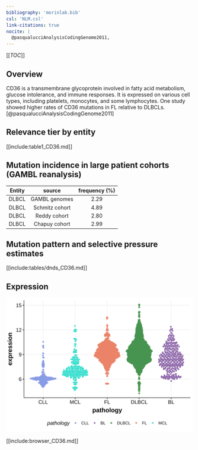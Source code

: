 ```yaml
---
bibliography: 'morinlab.bib'
csl: 'NLM.csl'
link-citations: true
nocite: |
  @pasqualucciAnalysisCodingGenome2011, 
---
```

[[_TOC_]]

## Overview

CD36 is a transmembrane glycoprotein involved in fatty acid metabolism, glucose intolerance, and immune responses. It is expressed on various cell types, including platelets, monocytes, and some lymphocytes. One study showed higher rates of CD36 mutations in FL relative to DLBCLs.[@pasqualucciAnalysisCodingGenome2011]


## Relevance tier by entity

[[include:table1_CD36.md]]

## Mutation incidence in large patient cohorts (GAMBL reanalysis)

|Entity|source        |frequency (%)|
|:------:|:--------------:|:-------------:|
|DLBCL |GAMBL genomes |2.29         |
|DLBCL |Schmitz cohort|4.89         |
|DLBCL |Reddy cohort  |2.80         |
|DLBCL |Chapuy cohort |2.99         |

## Mutation pattern and selective pressure estimates

[[include:tables/dnds_CD36.md]]


## Expression
![](images/gene_expression/CD36_by_pathology.svg)
<!-- ORIGIN: pasqualucciAnalysisCodingGenome2011 -->
<!-- DLBCL: pasqualucciAnalysisCodingGenome2011 -->

[[include:browser_CD36.md]]
